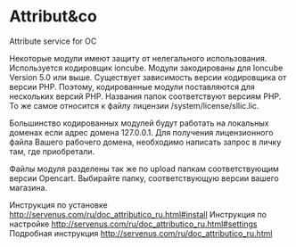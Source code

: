 # Attribut&co
Attribute service for OC

Некоторые модули имеют защиту от нелегального использования. Используется кодировщик ioncube. 
Модули закодированы для Ioncube Version 5.0 или выше.
Существует зависимость версии кодировщика от версии PHP. Поэтому, кодированные модули поставляются
для нескольких версий PHP. Названия папок соответствуют версиям PHP.
То же самое относится к файлу лицензии /system/license/sllic.lic.

Большинство кодированных модулей будут работать на локальных доменах если адрес домена 127.0.0.1. 
Для получения лицензионного файла Вашего рабочего домена, необходимо написать запрос в личку там,
где приобретали.

Файлы модуля разделены так же по upload папкам соответствующим версии Opencart. Выбирайте папку, соответствующую
версии вашего магазина. 

Инструкция по установке http://servenus.com/ru/doc_attributico_ru.html#install 
Инструкция по настройке http://servenus.com/ru/doc_attributico_ru.html#settings
Подробная инструкция http://servenus.com/ru/doc_attributico_ru.html
